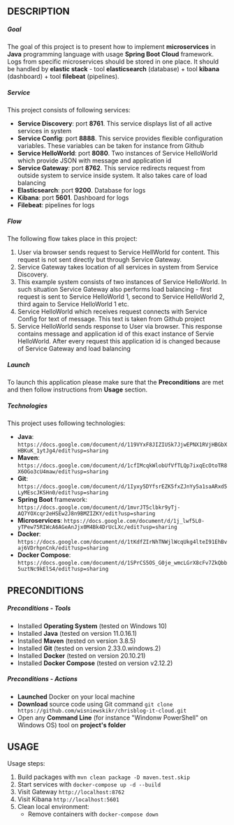 DESCRIPTION
-----------

##### Goal
The goal of this project is to present how to implement **microservices** in **Java** programming language with usage **Spring Boot Cloud** framework. Logs from specific microservices should be stored in one place. It should be handled by **elastic stack** - tool **elasticsearch** (database) + tool **kibana** (dashboard) + tool **filebeat** (pipelines). 

##### Service
This project consists of following services:
* **Service Discovery**: port **8761**. This service displays list of all active services in system
* **Service Config**: port **8888**. This service provides flexible configuration variables. These variables can be taken for instance from Github
* **Service HelloWorld**: port **8080**. Two instances of Service HelloWorld which provide JSON with message and application id
* **Service Gateway**: port **8762**. This service redirects request from outside system to service inside system. It also takes care of load balancing
* **Elasticsearch**: port **9200**. Database for logs
* **Kibana**: port **5601**. Dashboard for logs
* **Filebeat**: pipelines for logs 

##### Flow
The following flow takes place in this project:
1. User via browser sends request to Service HellWorld for content. This request is not sent directly but through Service Gateway. 
1. Service Gateway takes location of all services in system from Service Discovery.
1. This example system consists of two instances of Service HelloWorld. In such situation Service Gateway also performs load balancing - first request is sent to Service HelloWorld 1,
second to Service HelloWorld 2, third again to Service HelloWorld 1 etc. 
1. Service HelloWorld which receives request connects with Service Config for text of message. This text is taken from Github project
1. Service HelloWorld sends response to User via browser. This response contains message and application id of this exact instance of Servie HelloWorld. 
After every request this application id is changed because of Service Gateway and load balancing

##### Launch
To launch this application please make sure that the **Preconditions** are met and then follow instructions from **Usage** section.

##### Technologies
This project uses following technologies:
* **Java**: `https://docs.google.com/document/d/119VYxF8JIZIUSk7JjwEPNX1RVjHBGbXHBKuK_1ytJg4/edit?usp=sharing`
* **Maven**: `https://docs.google.com/document/d/1cfIMcqkWlobUfVfTLQp7ixqEcOtoTR8X6OGo3cU4maw/edit?usp=sharing`
* **Git**: `https://docs.google.com/document/d/1Iyxy5DYfsrEZK5fxZJnYy5a1saARxd5LyMEscJKSHn0/edit?usp=sharing`
* **Spring Boot** framework: `https://docs.google.com/document/d/1mvrJT5clbkr9yTj-AQ7YOXcqr2eHSEw2J8n9BMZIZKY/edit?usp=sharing`
* **Microservices**: `https://docs.google.com/document/d/1j_lwf5L0-yTPew75RIWcA6AGeAnJjx0M4Bk4DrUcLXc/edit?usp=sharing`
* **Docker**: `https://docs.google.com/document/d/1tKdfZIrNhTNWjlWcqUkg4lteI91EhBvaj6VDrhpnCnk/edit?usp=sharing`
* **Docker Compose**: `https://docs.google.com/document/d/1SPrCS5OS_G0je_wmcLGrX8cFv7ZkQbb5uztNc9kElS4/edit?usp=sharing`


PRECONDITIONS
-------------

##### Preconditions - Tools
* Installed **Operating System** (tested on Windows 10)
* Installed **Java** (tested on version 11.0.16.1)
* Installed **Maven** (tested on version 3.8.5)
* Installed **Git** (tested on version 2.33.0.windows.2)
* Installed **Docker** (tested on version 20.10.21)
* Installed **Docker Compose** (tested on version v2.12.2)

##### Preconditions - Actions
* **Launched** Docker on your local machine
* **Download** source code using Git command `git clone https://github.com/wisniewskikr/chrisblog-it-cloud.git`
* Open any **Command Line** (for instance "Windonw PowerShell" on Windows OS) tool on **project's folder**


USAGE
-----

Usage steps:
1. Build packages with `mvn clean package -D maven.test.skip`
1. Start services with `docker-compose up -d --build`
1. Visit Gateway `http://localhost:8762`
1. Visit Kibana `http://localhost:5601`
1. Clean local environment:
     * Remove containers with `docker-compose down`